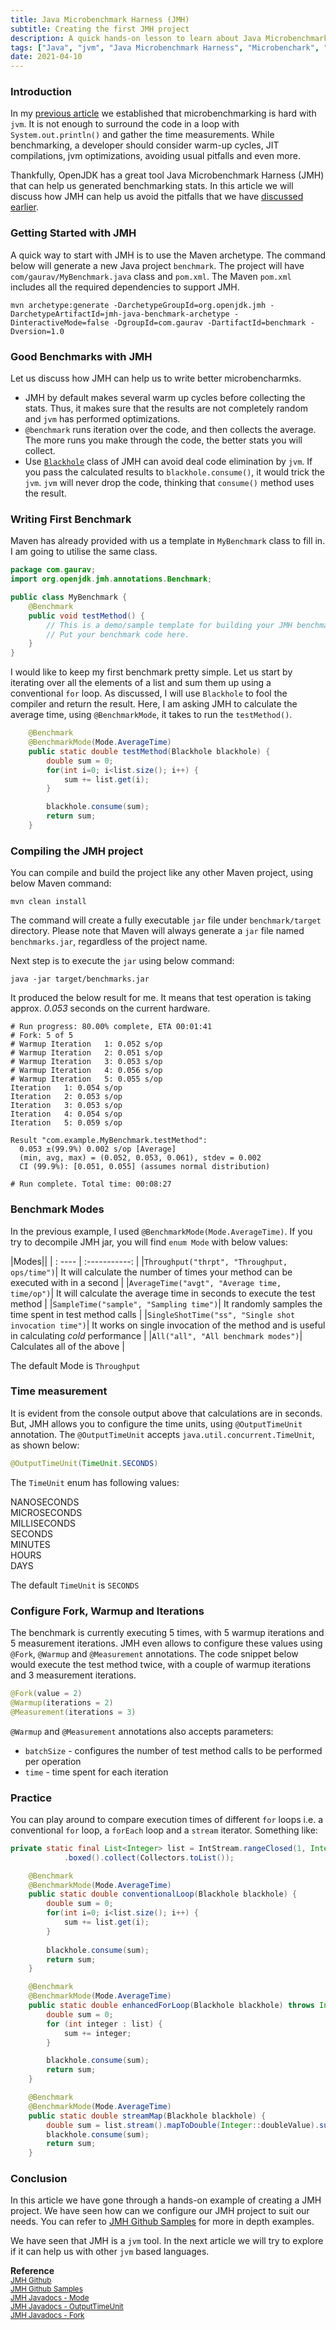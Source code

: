 ```yaml
---
title: Java Microbenchmark Harness (JMH)
subtitle: Creating the first JMH project
description: A quick hands-on lesson to learn about Java Microbenchmark Harness (JMH). The article helps you get started and configure JMH project.
tags: ["Java", "jvm", "Java Microbenchmark Harness", "Microbenchark", "2021"]
date: 2021-04-10
---
```


### Introduction
In my <a href="/java/java-benchmarking" target="_blank">previous article</a> we established that microbenchmarking is hard with `jvm`. It is not enough to surround the code in a loop with `System.out.println()` and gather the time measurements. While benchmarking, a developer should consider warm-up cycles, JIT compilations, jvm optimizations, avoiding usual pitfalls and even more.

Thankfully, OpenJDK has a great tool Java Microbenchmark Harness (JMH) that can help us generated benchmarking stats. In this article we will discuss how JMH can help us avoid the pitfalls that we have <a href="/java/java-benchmarking" target="_blank">discussed earlier</a>. 

### Getting Started with JMH
A quick way to start with JMH is to use the Maven archetype. The command below will generate a new Java project `benchmark`. The project will have `com/gaurav/MyBenchmark.java` class and `pom.xml`. The Maven `pom.xml` includes all the required dependencies to support JMH.

```shell
mvn archetype:generate -DarchetypeGroupId=org.openjdk.jmh -DarchetypeArtifactId=jmh-java-benchmark-archetype -DinteractiveMode=false -DgroupId=com.gaurav -DartifactId=benchmark -Dversion=1.0
```

### Good Benchmarks with JMH
Let us discuss how JMH can help us to write better microbencharmks.

* JMH by default makes several warm up cycles before collecting the stats. Thus, it makes sure that the results are not completely random and `jvm` has performed optimizations.
* `@benchmark` runs iteration over the code, and then collects the average. The more runs you make through the code, the better stats you will collect.
* Use <a href="http://javadox.com/org.openjdk.jmh/jmh-core/1.6.3/org/openjdk/jmh/infra/Blackhole.html" target="_blank">`Blackhole`</a> class of JMH can avoid deal code elimination by `jvm`. If you pass the calculated results to `blackhole.consume()`, it would trick the `jvm`. `jvm` will never drop the code, thinking that `consume()` method uses the result.

### Writing First Benchmark
Maven has already provided with us a template in `MyBenchmark` class to fill in. I am going to utilise the same class.

```java
package com.gaurav;
import org.openjdk.jmh.annotations.Benchmark;

public class MyBenchmark {
    @Benchmark
    public void testMethod() {
        // This is a demo/sample template for building your JMH benchmarks. Edit as needed.
        // Put your benchmark code here.
    }
}
```

I would like to keep my first benchmark pretty simple. Let us start by iterating over all the elements of a list and sum them up using a conventional `for` loop. As discussed, I will use `Blackhole` to fool the compiler and return the result. Here, I am asking JMH to calculate the average time, using `@BenchmarkMode`, it takes to run the `testMethod()`.

```java
    @Benchmark
    @BenchmarkMode(Mode.AverageTime)
    public static double testMethod(Blackhole blackhole) {
        double sum = 0;
        for(int i=0; i<list.size(); i++) {
            sum += list.get(i);
        }

        blackhole.consume(sum);
        return sum;
    }
```

### Compiling the JMH project
You can compile and build the project like any other Maven project, using below Maven command:

```shell
mvn clean install
```

The command will create a fully executable `jar` file under `benchmark/target` directory. Please note that Maven will always generate a `jar` file named `benchmarks.jar`, regardless of the project name.

Next step is to execute the `jar` using below command:
```shell
java -jar target/benchmarks.jar
```

It produced the below result for me. It means that test operation is taking approx. _0.053_ seconds on the current hardware.  

```shell
# Run progress: 80.00% complete, ETA 00:01:41
# Fork: 5 of 5
# Warmup Iteration   1: 0.052 s/op
# Warmup Iteration   2: 0.051 s/op
# Warmup Iteration   3: 0.053 s/op
# Warmup Iteration   4: 0.056 s/op
# Warmup Iteration   5: 0.055 s/op
Iteration   1: 0.054 s/op
Iteration   2: 0.053 s/op
Iteration   3: 0.053 s/op
Iteration   4: 0.054 s/op
Iteration   5: 0.059 s/op

Result "com.example.MyBenchmark.testMethod":
  0.053 ±(99.9%) 0.002 s/op [Average]
  (min, avg, max) = (0.052, 0.053, 0.061), stdev = 0.002
  CI (99.9%): [0.051, 0.055] (assumes normal distribution)

# Run complete. Total time: 00:08:27
```

### Benchmark Modes
In the previous example, I used `@BenchmarkMode(Mode.AverageTime)`. If you try to decompile JMH jar, you will find `enum Mode` with below values:

|Modes||
| : ---- | :-----------: |
|`Throughput("thrpt", "Throughput, ops/time")`| It will calculate the number of times your method can be executed with in a second |
|`AverageTime("avgt", "Average time, time/op")`| It will calculate the average time in seconds to execute the test method |
|`SampleTime("sample", "Sampling time")`| It randomly samples the time spent in test method calls |
|`SingleShotTime("ss", "Single shot invocation time")`| It works on single invocation of the method and is useful in calculating _cold_ performance |
|`All("all", "All benchmark modes")`| Calculates all of the above |

The default Mode is `Throughput`

### Time measurement
It is evident from the console output above that calculations are in seconds. But, JMH allows you to configure the time units, using `@OutputTimeUnit` annotation. The `@OutputTimeUnit` accepts `java.util.concurrent.TimeUnit`, as shown below:

```java
@OutputTimeUnit(TimeUnit.SECONDS)
```

The `TimeUnit` enum has following values:

NANOSECONDS<br>
MICROSECONDS<br>
MILLISECONDS<br>
SECONDS<br>
MINUTES<br>
HOURS<br>
DAYS<br>

The default `TimeUnit` is `SECONDS`

### Configure Fork, Warmup and Iterations

The benchmark is currently executing 5 times, with 5 warmup iterations and 5 measurement iterations. JMH even allows to configure these values using `@Fork`, `@Warmup` and `@Measurement` annotations. The code snippet below would execute the test method twice, with a couple of warmup iterations and 3 measurement iterations.

```java
@Fork(value = 2)
@Warmup(iterations = 2)
@Measurement(iterations = 3)
```
`@Warmup` and `@Measurement` annotations also accepts parameters:
- `batchSize` - configures the number of test method calls to be performed per operation
- `time` - time spent for each iteration


### Practice
You can play around to compare execution times of different `for` loops i.e. a conventional `for` loop, a `forEach` loop and a `stream` iterator. Something like:

```java
private static final List<Integer> list = IntStream.rangeClosed(1, Integer.MAX_VALUE/100)
            .boxed().collect(Collectors.toList());

    @Benchmark
    @BenchmarkMode(Mode.AverageTime)
    public static double conventionalLoop(Blackhole blackhole) {
        double sum = 0;
        for(int i=0; i<list.size(); i++) {
            sum += list.get(i);
        }
        
        blackhole.consume(sum);
        return sum;
    }

    @Benchmark
    @BenchmarkMode(Mode.AverageTime)
    public static double enhancedForLoop(Blackhole blackhole) throws InterruptedException {
        double sum = 0;
        for (int integer : list) {
            sum += integer;
        }

        blackhole.consume(sum);
        return sum;
    }

    @Benchmark
    @BenchmarkMode(Mode.AverageTime)
    public static double streamMap(Blackhole blackhole) {
        double sum = list.stream().mapToDouble(Integer::doubleValue).sum();
        blackhole.consume(sum);
        return sum;
    }
```

### Conclusion
In this article we have gone through a hands-on example of creating a JMH project. We have seen how can we configure our JMH project to suit our needs. You can refer to <a href="https://github.com/openjdk/jmh/tree/master/jmh-samples/src/main/java/org/openjdk/jmh/samples" target="_blank">JMH Github Samples</a> for more in depth examples.

We have seen that JMH is a `jvm` tool. In the next article we will try to explore if it can help us with other `jvm` based languages.

__Reference__<br>
<sup><a href="https://github.com/openjdk/jmh" target="_blank">JMH Github</a></sup><br>
<sup><a href="https://github.com/openjdk/jmh/tree/master/jmh-samples/src/main/java/org/openjdk/jmh/samples" target="_blank">JMH Github Samples</a></sup><br>
<sup><a href="http://javadox.com/org.openjdk.jmh/jmh-core/0.8/org/openjdk/jmh/annotations/Mode.html" target="_blank">JMH Javadocs - Mode</a></sup><br>
<sup><a href="http://javadox.com/org.openjdk.jmh/jmh-core/1.7/org/openjdk/jmh/annotations/OutputTimeUnit.html" target="_blank">JMH Javadocs - OutputTimeUnit</a></sup><br>
<sup><a href="http://javadox.com/org.openjdk.jmh/jmh-core/0.9/org/openjdk/jmh/annotations/Fork.html" target="_blank">JMH Javadocs - Fork</a></sup><br>